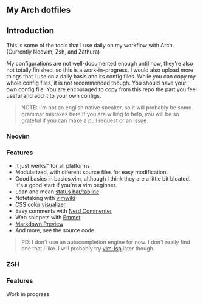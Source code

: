 ## My Arch dotfiles
## Introduction

This is some of the tools that I use daily on my workflow with Arch. (Currently Neovim, Zsh, and Zathura)

My configurations are not well-documented enough until now, they're also not totally finished, so this is a work-in-progress. I would also upload more things that I use on a daily basis and its config files. While you can copy my whole config files, it is not recommended though. You should have your own config file. You are encouraged to copy from this repo the part you feel useful and add it to your own configs. 

>NOTE: I'm not an english native speaker, so it will probably be some grammar mistakes here.If you are willing to help, you will be so grateful if you can make a pull request or an issue.

### Neovim

### Features
* It just werks™ for all platforms
* Modularized, with diferent source files for easy modification.
* Good basics in basics.vim, although I think they are a little bit bloated. It's a good start if you're a vim beginner.
* Lean and mean [status bar/tabline](https://github.com/vim-airline/vim-airline)
* Notetaking with [vimwiki](https://github.com/vimwiki/vimwiki)
* CSS color [visualizer](https://github.com/chrisbra/Colorizer)
* Easy comments with [Nerd Commenter](https://github.com/preservim/nerdcommenter)
* Web snippets with [Emmet](https://github.com/mattn/emmet-vim) 
* [Markdown Preview](https://github.com/iamcco/markdown-preview.nvim=)
* And more, see the source code.
>PD: I don't use an autocompletion engine for now. I don't really find one that I like. I will probably try [vim-lsp](https://github.com/prabirshrestha/vim-lsp) later though. 

### ZSH

### Features

Work in progress
